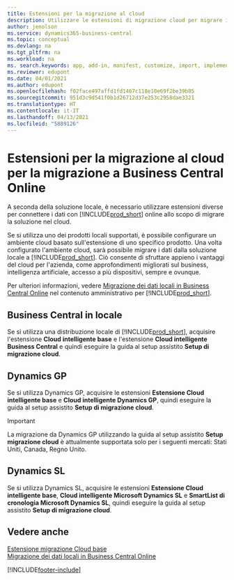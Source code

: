 ```yaml
---
title: Estensioni per la migrazione al cloud
description: Utilizzare le estensioni di migrazione cloud per migrare i dati locali in Business Central online. Queste estensioni spostano i dati locali nel cloud in modo da poter utilizzare Business Central online con i dati esistenti.
author: jenolson
ms.service: dynamics365-business-central
ms.topic: conceptual
ms.devlang: na
ms.tgt_pltfrm: na
ms.workload: na
ms. search.keywords: app, add-in, manifest, customize, import, implement
ms.reviewer: edupont
ms.date: 04/01/2021
ms.author: edupont
ms.openlocfilehash: f02face497affd1fd1467c118e10e69f2be39b85
ms.sourcegitcommit: 951d3c9d541f0b1d26712d37e253c2958dae3321
ms.translationtype: HT
ms.contentlocale: it-IT
ms.lasthandoff: 04/13/2021
ms.locfileid: "5889126"
---
```

# <a name="cloud-migration-extensions-for-migrating-to-business-central-online"></a>Estensioni per la migrazione al cloud per la migrazione a Business Central Online

A seconda della soluzione locale, è necessario utilizzare estensioni diverse per connettere i dati con [!INCLUDE[prod_short](includes/prod_short.md)] online allo scopo di migrare la soluzione nel cloud.  

Se si utilizza uno dei prodotti locali supportati, è possibile configurare un ambiente cloud basato sull'estensione di uno specifico prodotto. Una volta configurato l'ambiente cloud, sarà possibile migrare i dati dalla soluzione locale a [!INCLUDE[prod_short](includes/prod_short.md)]. Ciò consente di sfruttare appieno i vantaggi del cloud per l'azienda, come approfondimenti migliorati sul business, intelligenza artificiale, accesso a più dispositivi, sempre e ovunque.  

Per ulteriori informazioni, vedere [Migrazione dei dati locali in Business Central Online](/dynamics365/business-central/dev-itpro/administration/migrate-data) nel contenuto amministrativo per [!INCLUDE[prod_short](includes/prod_short.md)].  

## <a name="business-central-on-premises"></a>Business Central in locale

Se si utilizza una distribuzione locale di [!INCLUDE[prod_short](includes/prod_short.md)], acquisire l'estensione **Cloud intelligente base** e l'estensione **Cloud intelligente Business Central** e quindi eseguire la guida al setup assistito **Setup di migrazione cloud**.  

## <a name="dynamics-gp"></a>Dynamics GP

Se si utilizza Dynamics GP, acquisire le estensioni **Estensione Cloud intelligente base** e **Cloud intelligente Dynamics GP**, quindi eseguire la guida al setup assistito **Setup di migrazione cloud**.  

> [!IMPORTANT]
> La migrazione da Dynamics GP utilizzando la guida al setup assistito **Setup migrazione cloud** è attualmente supportata solo per i seguenti mercati: Stati Uniti, Canada, Regno Unito.

## <a name="dynamics-sl"></a>Dynamics SL

Se si utilizza Dynamics SL, acquisire le estensioni **Estensione Cloud intelligente base**, **Cloud intelligente Microsoft Dynamics SL** e **SmartList di cronologia Microsoft Dynamics SL**, quindi eseguire la guida al setup assistito **Setup di migrazione cloud**.  

## <a name="see-also"></a>Vedere anche

[Estensione migrazione Cloud base](ui-extensions-intelligent-cloud.md)  
[Migrazione dei dati locali in Business Central Online](/dynamics365/business-central/dev-itpro/administration/migrate-data)  

[!INCLUDE[footer-include](includes/footer-banner.md)]